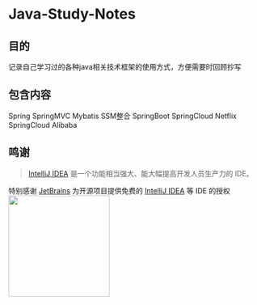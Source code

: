 # Java-Study-Notes
## 目的
记录自己学习过的各种java相关技术框架的使用方式，方便需要时回顾抄写

## 包含内容
Spring
SpringMVC
Mybatis
SSM整合
SpringBoot
SpringCloud Netflix
SpringCloud Alibaba


## 鸣谢
> [IntelliJ IDEA](https://zh.wikipedia.org/zh-hans/IntelliJ_IDEA) 是一个功能相当强大、能大幅提高开发人员生产力的 IDE。

特别感谢 [JetBrains](https://www.jetbrains.com/?from=Java-Study-Notes) 为开源项目提供免费的 [IntelliJ IDEA](https://www.jetbrains.com/idea/?from=Java-Study-Notes) 等 IDE 的授权  
[<img src=".github/jetbrains-variant-3.png" width="200"/>](https://www.jetbrains.com/?from=Java-Study-Notes)
